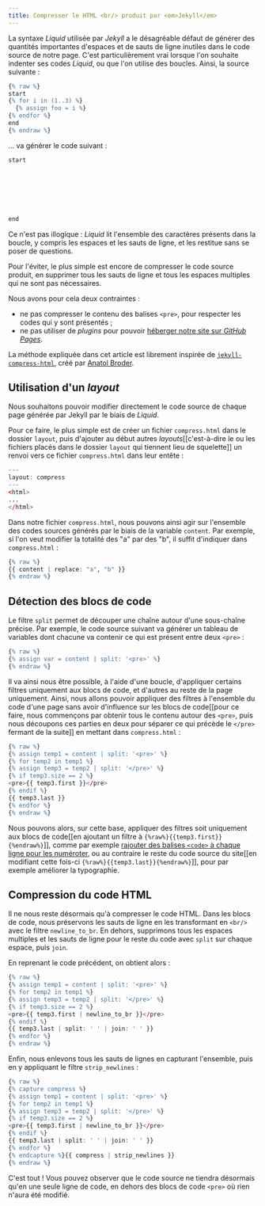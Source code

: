 ```yaml
---
title: Compresser le HTML <br/> produit par <em>Jekyll</em>
---
```


La syntaxe *Liquid* utilisée par *Jekyll* a le désagréable défaut de générer des quantités importantes d'espaces et de sauts de ligne inutiles dans le code source de notre page. C'est particulièrement vrai lorsque l'on souhaite indenter ses codes *Liquid*, ou que l'on utilise des boucles. Ainsi, la source suivante :

```r
{% raw %}
start
{% for i in (1..3) %}
  {% assign foo = i %}
{% endfor %}
end
{% endraw %}
```

... va générer le code suivant :

```r
start
 
 
 
 
 
 
 
end
```

Ce n'est pas illogique : *Liquid* lit l'ensemble des caractères présents dans la boucle, y compris les espaces et les sauts de ligne, et les restitue sans se poser de questions.

Pour l'éviter, le plus simple est encore de compresser le code source produit, en supprimer tous les sauts de ligne et tous les espaces multiples qui ne sont pas nécessaires. 

Nous avons pour cela deux contraintes :

* ne pas compresser le contenu des balises `<pre>`, pour respecter les codes qui y sont présentés ;
* ne pas utiliser de *plugins* pour pouvoir [héberger notre site sur *GitHub Pages*](http://sylvain.durand.tf/utiliser-github-pour-servir-jekyll/).

La méthode expliquée dans cet article est librement inspirée de [`jekyll-compress-html`](https://github.com/penibelst/jekyll-compress-html), créé par [Anatol Broder](https://github.com/penibelst).

## Utilisation d'un *layout*

Nous souhaitons pouvoir modifier directement le code source de chaque page générée par Jekyll par le biais de *Liquid*.

Pour ce faire, le plus simple est de créer un fichier `compress.html` dans le dossier `layout`, puis d'ajouter au début autres *layouts*[[c'est-à-dire le ou les fichiers placés dans le dossier `layout` qui tiennent lieu de squelette]] un renvoi vers ce fichier `compress.html` dans leur entête :

```r
---
layout: compress
--- 
<html>
...
</html>
```

Dans notre fichier `compress.html`, nous pouvons ainsi agir sur l'ensemble des codes sources générés par le biais de la variable `content`. Par exemple, si l'on veut modifier la totalité des "a" par des "b", il suffit d'indiquer dans `compress.html` :

```r
{% raw %}
{{ content | replace: "a", "b" }}
{% endraw %}
```


## Détection des blocs de code
Le filtre `split` permet de découper une chaîne autour d'une sous-chaîne précise. Par exemple, le code source suivant va générer un tableau de variables dont chacune va contenir ce qui est présent entre deux `<pre>` :

```r
{% raw %}
{% assign var = content | split: '<pre>' %}
{% endraw %}
```

Il va ainsi nous être possible, à l'aide d'une boucle, d'appliquer certains filtres uniquement aux blocs de code, et d'autres au reste de la page uniquement. Ainsi, nous allons pouvoir appliquer des filtres à l'ensemble du code d'une page sans avoir d'influence sur les blocs de code[[pour ce faire, nous commençons par obtenir tous le contenu autour des `<pre>`, puis nous découpons ces parties en deux pour séparer ce qui précède le `</pre>` fermant de la suite]] en mettant dans `compress.html` :

```r
{% raw %}
{% assign temp1 = content | split: '<pre>' %}
{% for temp2 in temp1 %}
{% assign temp3 = temp2 | split: '</pre>' %}
{% if temp3.size == 2 %}
<pre>{{ temp3.first }}</pre>
{% endif %}
{{ temp3.last }}
{% endfor %}
{% endraw %}
```

Nous pouvons alors, sur cette base, appliquer des filtres soit uniquement aux blocs de code[[en ajoutant un filtre à `{%raw%}{{temp3.first}}{%endraw%}`]], comme par exemple [rajouter des balises `<code>` à chaque ligne pour les numéroter](http://sylvain.durand.tf/numeroter-les-lignes-de-code-avec-css/), ou au contraire le reste du code source du site[[en modifiant cette fois-ci `{%raw%}{{temp3.last}}{%endraw%}`]], pour par exemple améliorer la typographie.

## Compression du code HTML

Il ne nous reste désormais qu'à compresser le code HTML. Dans les blocs de code, nous préservons les sauts de ligne en les transformant en `<br/>` avec le filtre `newline_to_br`. En dehors, supprimons tous les espaces multiples et les sauts de ligne pour le reste du code avec `split` sur chaque espace, puis `join`.

En reprenant le code précédent, on obtient alors :

```r
{% raw %}
{% assign temp1 = content | split: '<pre>' %}
{% for temp2 in temp1 %}
{% assign temp3 = temp2 | split: '</pre>' %}
{% if temp3.size == 2 %}
<pre>{{ temp3.first | newline_to_br }}</pre>
{% endif %}
{{ temp3.last | split: ' ' | join: ' ' }}
{% endfor %}
{% endraw %}
```

Enfin, nous enlevons tous les sauts de lignes en capturant l'ensemble, puis en y appliquant le filtre `strip_newlines` :

```r
{% raw %}
{% capture compress %}
{% assign temp1 = content | split: '<pre>' %}
{% for temp2 in temp1 %}
{% assign temp3 = temp2 | split: '</pre>' %}
{% if temp3.size == 2 %}
<pre>{{ temp3.first | newline_to_br }}</pre>
{% endif %}
{{ temp3.last | split: ' ' | join: ' ' }}
{% endfor %}
{% endcapture %}{{ compress | strip_newlines }}
{% endraw %}
```

C'est tout ! Vous pouvez observer que le code source ne tiendra désormais qu'en une seule ligne de code, en dehors des blocs de code `<pre>` où rien n'aura été modifié.






